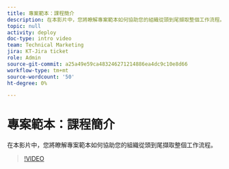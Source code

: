 ```yaml
---
title: 專案範本：課程簡介
description: 在本影片中，您將瞭解專案範本如何協助您的組織從頭到尾擷取整個工作流程。
topic: null
activity: deploy
doc-type: intro video
team: Technical Marketing
jira: KT-Jira ticket
role: Admin
source-git-commit: a25a49e59ca483246271214886ea4dc9c10e8d66
workflow-type: tm+mt
source-wordcount: '50'
ht-degree: 0%

---
```


# 專案範本：課程簡介

在本影片中，您將瞭解專案範本如何協助您的組織從頭到尾擷取整個工作流程。

>[!VIDEO](https://video.tv.adobe.com/v/335209/?quality=12&learn=on)
